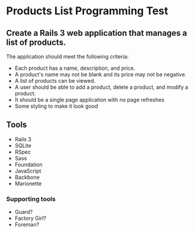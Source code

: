 # Products List Programming Test

## Create a Rails 3 web application that manages a list of products.

The application should meet the following criteria:

- Each product has a name, description, and price.
- A product's name may not be blank and its price may not be negative.
- A list of products can be viewed.
- A user should be able to add a product, delete a product, and modify a product.
- It should be a single page application with no page refreshes
- Some styling to make it look good

## Tools

- Rails 3
- SQLite
- RSpec
- Sass
- Foundation
- JavaScript
- Backbone
- Marionette

### Supporting tools

- Guard?
- Factory Girl?
- Foreman?
